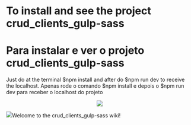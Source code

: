 # To install and see the project **crud_clients_gulp-sass** 
# Para instalar e ver o projeto **crud_clients_gulp-sass**
  
Just do at the terminal $npm install and after do $npm run dev to receive the localhost.
Apenas rode o comando $npm install e depois o $npm run dev para receber o localhost do projeto

<p align="center">
    <img src=”https://pasteboard.co/HnRWTKmjNs0U.png”>
</p>

![](https://pasteboard.co/HnRWTKmjNs0U.png)Welcome to the crud_clients_gulp-sass wiki!
